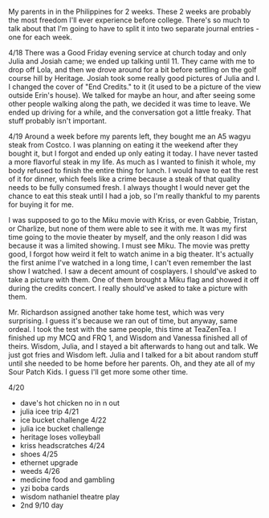 My parents in in the Philippines for 2 weeks. These 2 weeks are probably the most freedom I'll ever experience before college. There's so much to talk about that I'm going to have to split it into two separate journal entries - one for each week.

4/18
There was a Good Friday evening service at church today and only Julia and Josiah came; we ended up talking until 11. They came with me to drop off Lola, and then we drove around for a bit before settling on the golf course hill by Heritage. Josiah took some really good pictures of Julia and I. I changed the cover of "End Credits." to it (it used to be a picture of the view outside Erin's house). We talked for maybe an hour, and after seeing some other people walking along the path, we decided it was time to leave. We ended up driving for a while, and the conversation got a little freaky. That stuff probably isn't important.

4/19
Around a week before my parents left, they bought me an A5 wagyu steak from Costco. I was planning on eating it the weekend after they bought it, but I forgot and ended up only eating it today. I have never tasted a more flavorful steak in my life. As much as I wanted to finish it whole, my body refused to finish the entire thing for lunch. I would have to eat the rest of it for dinner, which feels like a crime because a steak of that quality needs to be fully consumed fresh. I always thought I would never get the chance to eat this steak until I had a job, so I'm really thankful to my parents for buying it for me.

I was supposed to go to the Miku movie with Kriss, or even Gabbie, Tristan, or Charlize, but none of them were able to see it with me. It was my first time going to the movie theater by myself, and the only reason I did was because it was a limited showing. I must see Miku. The movie was pretty good, I forgot how weird it felt to watch anime in a big theater. It's actually the first anime I've watched in a long time, I can't even remember the last show I watched. I saw a decent amount of cosplayers. I should've asked to take a picture with them. One of them brought a Miku flag and showed it off during the credits concert. I really should've asked to take a picture with them.

Mr. Richardson assigned another take home test, which was very surprising. I guess it's because we ran out of time, but anyway, same ordeal. I took the test with the same people, this time at TeaZenTea. I finished up my MCQ and FRQ 1, and Wisdom and Vanessa finished all of theirs. Wisdom, Julia, and I stayed a bit afterwards to hang out and talk. We just got fries and Wisdom left. Julia and I talked for a bit about random stuff until she needed to be home before her parents. Oh, and they ate all of my Sour Patch Kids. I guess I'll get more some other time.

4/20


- dave's hot chicken no in n out
- julia icee trip
4/21
- ice bucket challenge
4/22
- julia ice bucket challenge
- heritage loses volleyball
- kriss headscratches
4/24
- shoes
4/25
- ethernet upgrade
- weeds
4/26
- medicine food and gambling
- yzi boba cards
- wisdom nathaniel theatre play
- 2nd 9/10 day
